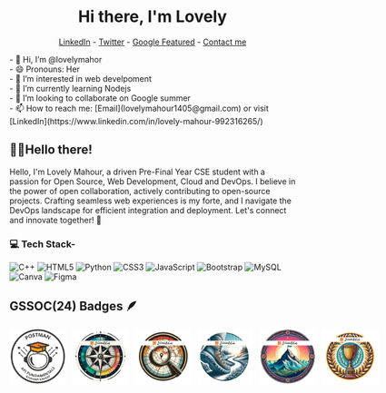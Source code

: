 <h1 align="center"> Hi there, I'm Lovely</h1>

<!--- Adding Header Elements -->
<p align="center">
  <a href="https://www.linkedin.com/in/lovely-mahour-992316265/">LinkedIn</a> - 
  <a href="https://x.com/MahourLove15309">Twitter</a> -
  <a href="https://crowdsource.google.com/about/blog/community-spotlight-friendship/">Google Featured</a> -
  <a href="">Contact me</a></p>
<!---
lovelymahor/lovelymahor is a ✨ special ✨ repository because its `README.md` (this file) appears on your GitHub profile.
You can click the Preview link to take a look at your changes.
--->
- 👋 Hi, I’m @lovelymahor<br>
- 😄 Pronouns: Her<br>
- 👀 I’m interested in web develpoment<br>
- 🌱 I’m currently learning Nodejs<br>
- 💞️ I’m looking to collaborate on Google summer<br>
- 📫 How to reach me: [Email](lovelymahour1405@gmail.com) or visit  [LinkedIn](https://www.linkedin.com/in/lovely-mahour-992316265/)<br>


## 👋🏻Hello there!  

Hello, I'm Lovely Mahour, a driven Pre-Final Year CSE student with a passion for Open Source, Web Development, Cloud and DevOps. I believe in the power of open collaboration, actively contributing to open-source projects. Crafting seamless web experiences is my forte, and I navigate the DevOps landscape for efficient integration and deployment. Let's connect and innovate together! 🚀

### 💻 Tech Stack-
![C++](https://img.shields.io/badge/c++-%2300599C.svg?style=for-the-badge&logo=c%2B%2B&logoColor=white) ![HTML5](https://img.shields.io/badge/html5-%23E34F26.svg?style=for-the-badge&logo=html5&logoColor=white) ![Python](https://img.shields.io/badge/python-3670A0?style=for-the-badge&logo=python&logoColor=ffdd54) ![CSS3](https://img.shields.io/badge/css3-%231572B6.svg?style=for-the-badge&logo=css3&logoColor=white) ![JavaScript](https://img.shields.io/badge/javascript-%23323330.svg?style=for-the-badge&logo=javascript&logoColor=%23F7DF1E) ![Bootstrap](https://img.shields.io/badge/bootstrap-%23563D7C.svg?style=for-the-badge&logo=bootstrap&logoColor=white) ![MySQL](https://img.shields.io/badge/mysql-%2300f.svg?style=for-the-badge&logo=mysql&logoColor=white) ![Canva](https://img.shields.io/badge/Canva-%2300C4CC.svg?style=for-the-badge&logo=Canva&logoColor=white) 	![Figma](https://img.shields.io/badge/figma-%23F24E1E.svg?style=for-the-badge&logo=figma&logoColor=white)  

## GSSOC(24) Badges 🪶
<div style='display:flex; align-items:center; gap: 10px;' align='center'>
<img src="https://raw.githubusercontent.com/girlscript/gssoc-website-new/main/public/badges/postman.png" width="100px" height="100px" />
  <img src="https://github.com/girlscript/gssoc-website-new/blob/main/public/badges/1.png" width="100px" height="100px" />
  <img src="https://github.com/girlscript/gssoc-website-new/blob/main/public/badges/2.png" width="100px" height="100px" />
  <img src="https://github.com/girlscript/gssoc-website-new/blob/main/public/badges/3.png" width="100px" height="100px" />
  <img src="https://github.com/girlscript/gssoc-website-new/blob/main/public/badges/4.png" width="100px" height="100px" />
  <img src="https://github.com/girlscript/gssoc-website-new/blob/main/public/badges/5.png" width="100px" height="100px" />

</div>
